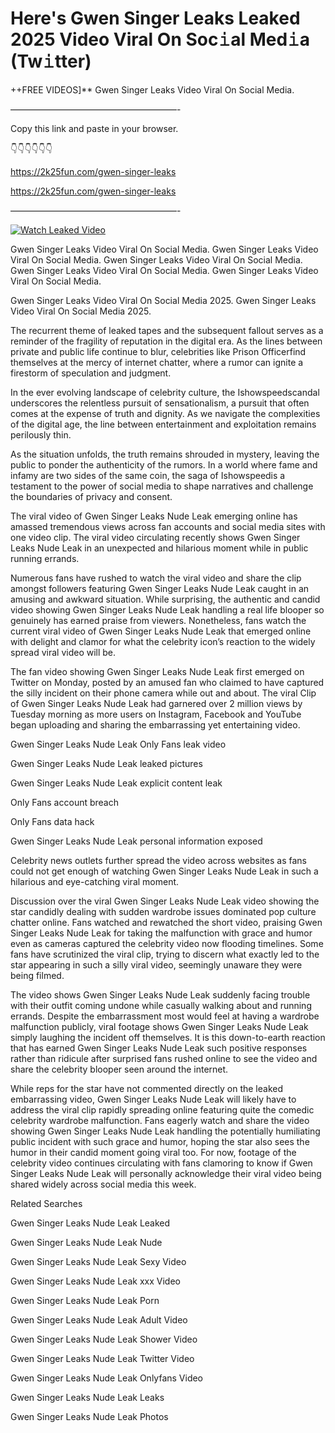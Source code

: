 # Here's Gwen Singer Leaks Leaked 2025 Video Viral On Soc𝚒al Med𝚒a (Tw𝚒tter)

++FREE VIDEOS]** Gwen Singer Leaks Video Viral On Social Media.

———————————————————-

Copy this link and paste in your browser.

👇👇👇👇👇👇

https://2k25fun.com/gwen-singer-leaks

https://2k25fun.com/gwen-singer-leaks

———————————————————-

[![Watch Leaked Video](https://miro.medium.com/v2/resize:fit:828/format:webp/1*cilzJN44JGOrTw9NJCrNHA.gif "Watch Leaked Video")](https://2k25fun.com/gwen-singer-leaks)

Gwen Singer Leaks Video Viral On Social Media. Gwen Singer Leaks Video Viral On Social Media. Gwen Singer Leaks Video Viral On Social Media. Gwen Singer Leaks Video Viral On Social Media. Gwen Singer Leaks Video Viral On Social Media.

Gwen Singer Leaks Video Viral On Social Media 2025. Gwen Singer Leaks Video Viral On Social Media 2025.

The recurrent theme of leaked tapes and the subsequent fallout serves as a reminder of the fragility of reputation in the digital era. As the lines between private and public life continue to blur, celebrities like Prison Officerfind themselves at the mercy of internet chatter, where a rumor can ignite a firestorm of speculation and judgment.

In the ever evolving landscape of celebrity culture, the Ishowspeedscandal underscores the relentless pursuit of sensationalism, a pursuit that often comes at the expense of truth and dignity. As we navigate the complexities of the digital age, the line between entertainment and exploitation remains perilously thin.

As the situation unfolds, the truth remains shrouded in mystery, leaving the public to ponder the authenticity of the rumors. In a world where fame and infamy are two sides of the same coin, the saga of Ishowspeedis a testament to the power of social media to shape narratives and challenge the boundaries of privacy and consent.

The viral video of Gwen Singer Leaks Nude Leak emerging online has amassed tremendous views across fan accounts and social media sites with one video clip. The viral video circulating recently shows Gwen Singer Leaks Nude Leak in an unexpected and hilarious moment while in public running errands.

Numerous fans have rushed to watch the viral video and share the clip amongst followers featuring Gwen Singer Leaks Nude Leak caught in an amusing and awkward situation. While surprising, the authentic and candid video showing Gwen Singer Leaks Nude Leak handling a real life blooper so genuinely has earned praise from viewers. Nonetheless, fans watch the current viral video of Gwen Singer Leaks Nude Leak that emerged online with delight and clamor for what the celebrity icon’s reaction to the widely spread viral video will be.

The fan video showing Gwen Singer Leaks Nude Leak first emerged on Twitter on Monday, posted by an amused fan who claimed to have captured the silly incident on their phone camera while out and about. The viral Clip of Gwen Singer Leaks Nude Leak had garnered over 2 million views by Tuesday morning as more users on Instagram, Facebook and YouTube began uploading and sharing the embarrassing yet entertaining video.

Gwen Singer Leaks Nude Leak Only Fans leak video

Gwen Singer Leaks Nude Leak leaked pictures

Gwen Singer Leaks Nude Leak explicit content leak

Only Fans account breach

Only Fans data hack

Gwen Singer Leaks Nude Leak personal information exposed

Celebrity news outlets further spread the video across websites as fans could not get enough of watching Gwen Singer Leaks Nude Leak in such a hilarious and eye-catching viral moment.

Discussion over the viral Gwen Singer Leaks Nude Leak video showing the star candidly dealing with sudden wardrobe issues dominated pop culture chatter online. Fans watched and rewatched the short video, praising Gwen Singer Leaks Nude Leak for taking the malfunction with grace and humor even as cameras captured the celebrity video now flooding timelines. Some fans have scrutinized the viral clip, trying to discern what exactly led to the star appearing in such a silly viral video, seemingly unaware they were being filmed.

The video shows Gwen Singer Leaks Nude Leak suddenly facing trouble with their outfit coming undone while casually walking about and running errands. Despite the embarrassment most would feel at having a wardrobe malfunction publicly, viral footage shows Gwen Singer Leaks Nude Leak simply laughing the incident off themselves. It is this down-to-earth reaction that has earned Gwen Singer Leaks Nude Leak such positive responses rather than ridicule after surprised fans rushed online to see the video and share the celebrity blooper seen around the internet.

While reps for the star have not commented directly on the leaked embarrassing video, Gwen Singer Leaks Nude Leak will likely have to address the viral clip rapidly spreading online featuring quite the comedic celebrity wardrobe malfunction. Fans eagerly watch and share the video showing Gwen Singer Leaks Nude Leak handling the potentially humiliating public incident with such grace and humor, hoping the star also sees the humor in their candid moment going viral too. For now, footage of the celebrity video continues circulating with fans clamoring to know if Gwen Singer Leaks Nude Leak will personally acknowledge their viral video being shared widely across social media this week.

Related Searches

Gwen Singer Leaks Nude Leak Leaked

Gwen Singer Leaks Nude Leak Nude

Gwen Singer Leaks Nude Leak Sexy Video

Gwen Singer Leaks Nude Leak xxx Video

Gwen Singer Leaks Nude Leak Porn

Gwen Singer Leaks Nude Leak Adult Video

Gwen Singer Leaks Nude Leak Shower Video

Gwen Singer Leaks Nude Leak Twitter Video

Gwen Singer Leaks Nude Leak Onlyfans Video

Gwen Singer Leaks Nude Leak Leaks

Gwen Singer Leaks Nude Leak Photos
